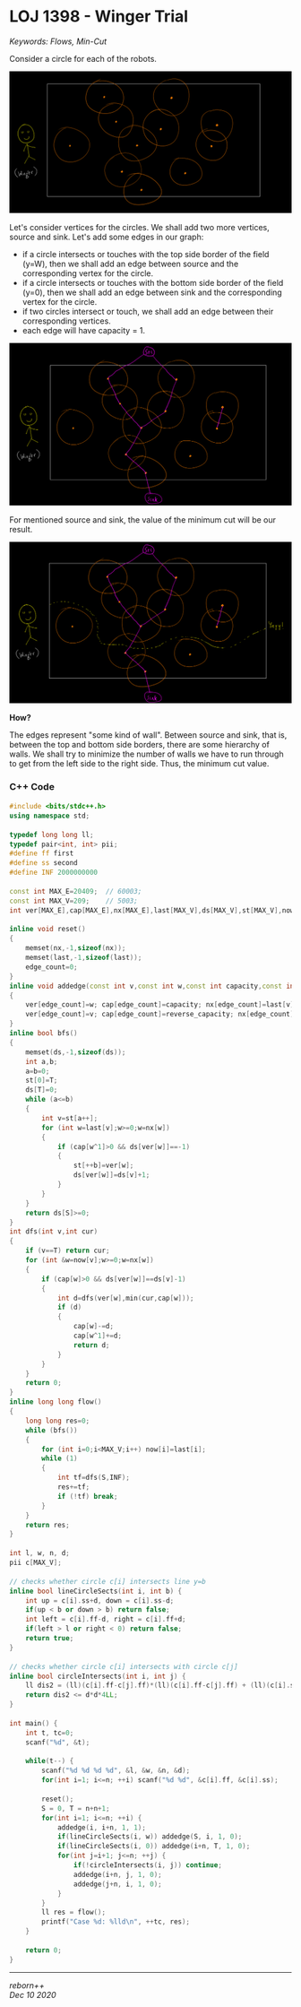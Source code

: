 # LOJ 1398 - Winger Trial

_Keywords: Flows, Min-Cut_

Consider a circle for each of the robots.

![](./img1.png)

Let's consider vertices for the circles. We shall add two more vertices, source and sink. Let's add some edges in our graph:
* if a circle intersects or touches with the top side border of the field (y=W), then we shall add an edge between source and the corresponding vertex for the circle.
* if a circle intersects or touches with the bottom side border of the field (y=0), then we shall add an edge between sink and the corresponding vertex for the circle.
* if two circles intersect or touch, we shall add an edge between their corresponding vertices.
* each edge will have capacity = 1.

![](./img2.png)

For mentioned source and sink, the value of the minimum cut will be our result.

![](./img3.png)

__How?__

The edges represent "some kind of wall". Between source and sink, that is, between the top and bottom side borders, there are some hierarchy of walls. We shall try to minimize the number of walls we have to run through to get from the left side to the right side. Thus, the minimum cut value.

### C++ Code

```cpp
#include <bits/stdc++.h>
using namespace std;

typedef long long ll;
typedef pair<int, int> pii;
#define ff first
#define ss second
#define INF 2000000000

const int MAX_E=20409;	// 60003;
const int MAX_V=209;	// 5003;
int ver[MAX_E],cap[MAX_E],nx[MAX_E],last[MAX_V],ds[MAX_V],st[MAX_V],now[MAX_V],edge_count,S,T;

inline void reset()
{
	memset(nx,-1,sizeof(nx));
	memset(last,-1,sizeof(last));
	edge_count=0;
}
inline void addedge(const int v,const int w,const int capacity,const int reverse_capacity)
{
	ver[edge_count]=w; cap[edge_count]=capacity; nx[edge_count]=last[v]; last[v]=edge_count++;
	ver[edge_count]=v; cap[edge_count]=reverse_capacity; nx[edge_count]=last[w]; last[w]=edge_count++;
}
inline bool bfs()
{
	memset(ds,-1,sizeof(ds));
	int a,b;
	a=b=0;
	st[0]=T;
	ds[T]=0;
	while (a<=b)
	{
		int v=st[a++];
		for (int w=last[v];w>=0;w=nx[w])
		{
			if (cap[w^1]>0 && ds[ver[w]]==-1)
			{
				st[++b]=ver[w];
				ds[ver[w]]=ds[v]+1;
			}
		}
	}
	return ds[S]>=0;
}
int dfs(int v,int cur)
{
	if (v==T) return cur;
	for (int &w=now[v];w>=0;w=nx[w])
	{
		if (cap[w]>0 && ds[ver[w]]==ds[v]-1)
		{
			int d=dfs(ver[w],min(cur,cap[w]));
			if (d)
			{
				cap[w]-=d;
				cap[w^1]+=d;
				return d;
			}
		}
	}
	return 0;
}
inline long long flow()
{
	long long res=0;
	while (bfs())
	{
		for (int i=0;i<MAX_V;i++) now[i]=last[i];
		while (1)
		{
			int tf=dfs(S,INF);
			res+=tf;
			if (!tf) break;
		}
	}
	return res;
}

int l, w, n, d;
pii c[MAX_V];

// checks whether circle c[i] intersects line y=b
inline bool lineCircleSects(int i, int b) {
	int up = c[i].ss+d, down = c[i].ss-d;
	if(up < b or down > b) return false;
	int left = c[i].ff-d, right = c[i].ff+d;
	if(left > l or right < 0) return false;
	return true;
}

// checks whether circle c[i] intersects with circle c[j]
inline bool circleIntersects(int i, int j) {
	ll dis2 = (ll)(c[i].ff-c[j].ff)*(ll)(c[i].ff-c[j].ff) + (ll)(c[i].ss-c[j].ss)*(ll)(c[i].ss-c[j].ss);
	return dis2 <= d*d*4LL;
}

int main() {
	int t, tc=0;
	scanf("%d", &t);

	while(t--) {
		scanf("%d %d %d %d", &l, &w, &n, &d);
		for(int i=1; i<=n; ++i) scanf("%d %d", &c[i].ff, &c[i].ss);

		reset();
		S = 0, T = n+n+1;
		for(int i=1; i<=n; ++i) {
			addedge(i, i+n, 1, 1);
			if(lineCircleSects(i, w)) addedge(S, i, 1, 0);
			if(lineCircleSects(i, 0)) addedge(i+n, T, 1, 0);
			for(int j=i+1; j<=n; ++j) {
				if(!circleIntersects(i, j)) continue;
				addedge(i+n, j, 1, 0);
				addedge(j+n, i, 1, 0);
			}
		}
		ll res = flow();
		printf("Case %d: %lld\n", ++tc, res);
	}

	return 0;
}
```

---
_reborn++_<br/>
_Dec 10 2020_

